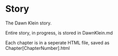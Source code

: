 # Story
The Dawn Klein story.

Entire story, in progress, is stored in DawnKlein.md

Each chapter is in a seperate HTML file, saved as Chapter[ChapterNumber].html
